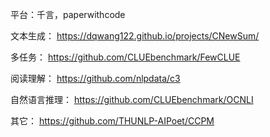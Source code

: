 
平台：千言，paperwithcode


文本生成： https://dqwang122.github.io/projects/CNewSum/

多任务： https://github.com/CLUEbenchmark/FewCLUE

阅读理解： https://github.com/nlpdata/c3

自然语言推理： https://github.com/CLUEbenchmark/OCNLI

其它： https://github.com/THUNLP-AIPoet/CCPM

